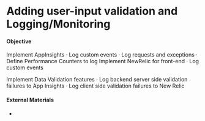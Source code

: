 # Adding user-input validation and Logging/Monitoring

#### Objective

Implement AppInsights
 · Log custom events
 · Log requests and exceptions
 · Define Performance Counters to log Implement NewRelic for front-end
 · Log custom events

Implement Data Validation features
 · Log backend server side validation failures to App Insights
 · Log client side validation failures to New Relic


#### External Materials

* []()
